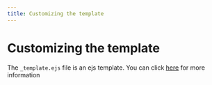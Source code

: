 ```yaml
---
title: Customizing the template
---
```

# Customizing the template
The `_template.ejs` file is an ejs template. You can click [here](https://ejs.co/) for more information
